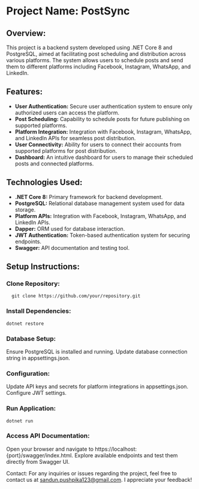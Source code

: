 # Project Name: PostSync

## Overview:
This project is a backend system developed using .NET Core 8 and PostgreSQL, aimed at facilitating post scheduling and distribution across various platforms. The system allows users to schedule posts and send them to different platforms including Facebook, Instagram, WhatsApp, and LinkedIn.

## Features:
  * **User Authentication:** Secure user authentication system to ensure only authorized users can access the platform.
  * **Post Scheduling:** Capability to schedule posts for future publishing on supported platforms.
  * **Platform Integration:** Integration with Facebook, Instagram, WhatsApp, and LinkedIn APIs for seamless post distribution.
  * **User Connectivity:** Ability for users to connect their accounts from supported platforms for post distribution.
  * **Dashboard:** An intuitive dashboard for users to manage their scheduled posts and connected platforms.

## Technologies Used:
  * **.NET Core 8:** Primary framework for backend development.
  * **PostgreSQL:** Relational database management system used for data storage.
  * **Platform APIs:** Integration with Facebook, Instagram, WhatsApp, and LinkedIn APIs.
  * **Dapper:** ORM used for database interaction.
  * **JWT Authentication:** Token-based authentication system for securing endpoints.
  * **Swagger:** API documentation and testing tool.

## Setup Instructions:
  
  ### Clone Repository:

      
      git clone https://github.com/your/repository.git
      
    
  ### Install Dependencies:

    dotnet restore
  
  ### Database Setup:
  
  Ensure PostgreSQL is installed and running.
  Update database connection string in appsettings.json.
 
  ### Configuration:
  
  Update API keys and secrets for platform integrations in appsettings.json.
  Configure JWT settings.
  
  ### Run Application:
  
    dotnet run
  
  ### Access API Documentation:
  
  Open your browser and navigate to https://localhost:{port}/swagger/index.html.
  Explore available endpoints and test them directly from Swagger UI.

Contact:
For any inquiries or issues regarding the project, feel free to contact us at sandun.pushpika123@gmail.com. I appreciate your feedback!
